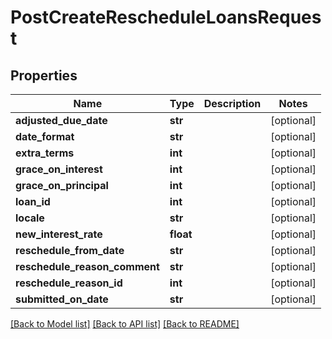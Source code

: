 # PostCreateRescheduleLoansRequest

## Properties
Name | Type | Description | Notes
------------ | ------------- | ------------- | -------------
**adjusted_due_date** | **str** |  | [optional] 
**date_format** | **str** |  | [optional] 
**extra_terms** | **int** |  | [optional] 
**grace_on_interest** | **int** |  | [optional] 
**grace_on_principal** | **int** |  | [optional] 
**loan_id** | **int** |  | [optional] 
**locale** | **str** |  | [optional] 
**new_interest_rate** | **float** |  | [optional] 
**reschedule_from_date** | **str** |  | [optional] 
**reschedule_reason_comment** | **str** |  | [optional] 
**reschedule_reason_id** | **int** |  | [optional] 
**submitted_on_date** | **str** |  | [optional] 

[[Back to Model list]](../README.md#documentation-for-models) [[Back to API list]](../README.md#documentation-for-api-endpoints) [[Back to README]](../README.md)

